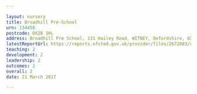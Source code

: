 ```yaml
---

layout: nursery
title: Broadhill Pre-School
urn: 134458
postcode: OX28 1HL
address: Broadhill Pre School, 131 Hailey Road, WITNEY, Oxfordshire, OX28 1HL
latestReportUrl: https://reports.ofsted.gov.uk/provider/files/2672083/urn/134458.pdf
teaching: 2
development: 2
leadership: 2
outcomes: 2
overall: 2
date: 21 March 2017

---
```

